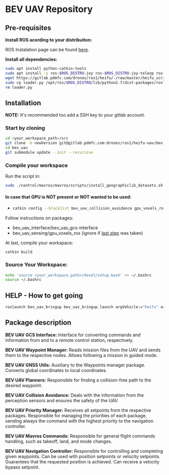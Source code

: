 # BEV UAV Repository

## Pre-requisites
**Install ROS acording to your distribuiton:**

ROS Instalation page can be found [here](http://wiki.ros.org/ROS/Installation).

**Install all dependencies:**
```bash
sudo apt install python-catkin-tools
sudo apt install -y ros-$ROS_DISTRO-joy ros-$ROS_DISTRO-joy-teleop ros-$ROS_DISTRO-mavlink libgeographic-dev ros-$ROS_DISTRO-geographic-msgs gdal-bin libgdal-dev wget geographiclib-tools libgeographic-dev gstreamer1.0-tools libgstreamer1.0-dev
wget https://gitlab.pdmfc.com/drones/ros1/heifu/-/raw/master/heifu_scripts_firmware/loader.py
sudo cp loader.py /opt/ros/$ROS_DISTRO/lib/python2.7/dist-packages/roslaunch/
rm loader.py
```

## Installation

**NOTE:** It's recommended too add a SSH key to your gitlab account.

### Start by cloning
```bash
cd <your_workspace_path>/src
git clone -b newVersion git@gitlab.pdmfc.com:drones/ros1/heifu-uav/bev_uav.git
cd bev_uav
git submodule update --init --recursive
```

### Compile your workspace

Run the script in:
```bash
sudo ./control/mavros/mavros/scripts/install_geographiclib_datasets.sh
```

#### In case that GPU is **NOT** present or NOT wanted to be used:
-   ```bash
    catkin config --blacklist bev_uav_collision_avoidance gpu_voxels_ros bev_uav_planner bev_uav_planners_manager bev_uav_rrt
    ```

Follow instructions on packages:
- bev_uav_interface/bev_uav_gcs-interface
- bev_uav_sensing/gpu_voxels_ros (ignore if [last step](#in-case-that-gpu-is-not-present-or-not-wanted-to-be-used) was taken)

At last, compile your workspace:
```
catkin build
```

### Source Your Workspace:

```bash
echo 'source <your_workspace_path>/devel/setup.bash' >> ~/.bashrc
source ~/.bashrc
```

## HELP - How to get going

```bash
roslaunch bev_uav_bringup bev_uav_bringup.launch argVehicle:="heifu" argID:=0 argSimulation:=false
```

## Package description
**BEV UAV GCS Interface:**
Interface for converting commands and information from and to a remote control station, respectively.

**BEV UAV Waypoint Manager:**
Reads mission files from the UAV and sends them to the respective nodes. Allows following a mission in guided mode.

**BEV UAV GNSS Utils:**
Auxiliary to the Waypoints manager package. Converts global coordinates to local coordinates.

**BEV UAV Planners:**
Responsible for finding a collision-free path to the desired waypoint.

**BEV UAV Collision Avoidance:**
Deals with the information from the perception sensors and ensures the safety of the UAV.

**BEV UAV Priority Manager:**
Receives all setpoints from the respective packages. Responsible for managing the priorities of each package, sending always the command with the highest priority to the navigation controller.

**BEV UAV Mavros Commands:**
Responsible for general flight commands handling, such as takeoff, land, and mode changes.

**BEV UAV Navigation Controller:**
Responsible for controlling and completing given waypoints. Can be used with position setpoints or velocity setpoints. Guarantees that the requested position is achieved. Can receive a velocity bypass setpoint.
